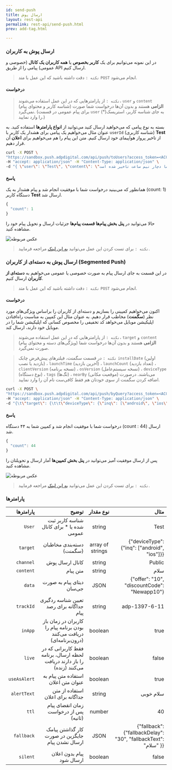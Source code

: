 ```yaml
---
id: send-push
title: ارسال‌ پوش
layout: rest-api
permalink: rest-api/send-push.html
prev: add-tag.html

---
```


### ارسال پوش به کاربران

در این نمونه می‌توانیم برای یک **کاربر بخصوص** یا **همه کاربران یک کانال** (خصوصی و عمومی)  پیامی را از طریق API ارسال کنیم.

> `نکته :` دقت داشته باشید که این عمل با متد `POST` انجام می‌شود.

#### درخواست

> `نکته :` از پارامتر‌هایی که در این عمل استفاده می‌شوند، `user` و `content` (شناسه کاربر و محتوای پیام) **الزامی** هستند و بدون آن‌ها درخواست شما صورت نمی‌گیرد. (برای پیام عمومی در قسمت `user` به جای شناسه کاربر، استریسک(*) را وارد نمایید.)

بسته به نوع پیامی که می‌خواهید ارسال کنید می‌توانید از **انواع پارامترها** استفاده کنید. به عنوان مثال می‌خواهیم یک پیامی برای هشدار یک کاربر با `userId` (شناسه کاربری) **Test** از تاخیر پرواز هواپیمای خود ارسال کنیم. متن این پیام را هم می‌خواهیم برای **اعلان** آن قرار دهیم.

```bash
curl -X POST \
"https://sandbox.push.adpdigital.com/api/push/toUsers?access_token=<ACCESS_TOKEN>" \
-H "accept: application/json" -H "Content-Type: application/json" \
-d "{ \"user\": \"Test\", \"content\": \"پرواز شما دچار نیم ساعت تاخیر شده است.\", \"useAsAlert\": true}"
```

#### پاسخ

همانطور که می‌بینید درخواست شما با موفقیت انجام شد و پیام هشدار به یک (count: 1) دستگاه کاربر **Test** ارسال شد.

```javascript
{
  "count": 1
}
```

حالا می‌توانید در **پنل بخش پیام‌ها قسمت پیام‌ها** جزئیات ارسال و تحویل پیام خود را مشاهده کنید.


![عکس مربوطه](http://uupload.ir/files/gxlv_byuser.png)

> `نکته :` برای تست کردن این عمل می‌توانید [به این لینک](https://api.doc.chabokpush.com/#/push/push_toUsers) مراجعه فرمایید.


### ارسال پوش به دسته‌ای از کاربران (Segmented Push)

در این قسمت به جای ارسال پیام به صورت خصوصی یا عمومی می‌خواهیم به **دسته‌ای از کاربران** ارسال کنیم.

> `نکته :` دقت داشته باشید که این عمل با متد `POST` انجام می‌شود.

#### درخواست

اکنون می‌خواهیم کمپینی را بسازیم و دسته‌ای از کاربران را براساس ویژگی‌های مورد نظر‌ (**سگمنت**) مخاطب قرار دهیم. به عنوان مثال این کمپین به مناسبت راه‌افتادن اپلیکیشن موبایل می‌خواهد کد تخفیفی را مخصوص کسانی که اپلیکیشن شما را در موبایل خود دارند، ارسال کند.

> `نکته :` از پارامتر‌هایی که در این عمل استفاده می‌شوند، `target` و `content` (ویژگی‌های دسته و محتوای پیام) **الزامی** هستند و بدون آن‌ها درخواست شما صورت نمی‌گیرد.

> `نکته :` در قسمت سگمنت، فیلترهای پیش‌فرض چابک ‍‍‍‍‍‍‍‍‍‍‍‍‍`installDate` (اولین بازدید یا نصب) ، `launchTime` (آخرین بازدید) ،‌ `launchCount` (تعداد بازدید) ، `clientVersion` (نسخه برنامه) ،‌ `osVersion` (نسخه سیستم‌عامل) ، `deviceType` (نوع دستگاه) ، `tags` (تگ‌ها) ، `nearBy` (موقعیت مکانی) می‌باشند. درصورت اضافه کردن سگمنت از سوی خودتان هم فقط کافی‌‌ست نام آن را وارد نمایید.


```bash
curl -X POST \
"https://sandbox.push.adpdigital.com/api/push/byQuery?access_token=<ACCESS_TOKEN>" \
-H "accept: application/json" -H "Content-Type: application/json" \
-d "{\t\"target\": {\t\t\"deviceType\": {\"inq\": [\"android\", \"ios\"]}\t},\t\"content\": \"سلام به اپلیکیشن ما خوش‌آمدید. برای خرید اولتان از اپلیکیشن می‌توانید از کد تخفیف 10٪ استفاده کنید. کد تخفیف: NewApp10 \",\t\"useAsAlert\": true}"
```

#### پاسخ

درخواست شما با موفقیت انجام شد و کمپین شما به ۴۴ دستگاه  (count : 44) ارسال شد.

```javascript
{
  "count": 44
}
```
پس از ارسال موفقیت آمیز می‌توانید در **پنل بخش کمپین‌ها** آمار ارسال و تحویلتان را مشاهده کنید.

![عکس مربوطه](http://uupload.ir/files/49ie_byquery.png)


> `نکته :` برای تست کردن این عمل می‌توانید [به این لینک](https://api.doc.chabokpush.com/#/push/push_byQuery) مراجعه فرمایید.


### پارامترها

| پارامترها | توضیح| نوع مقدار|مثال  |          
| -----------------: |-------------:| :-----:|  ---------:|
| `User`      | شناسه کاربر ثبت شده یا * برای کانال عمومی | string|     Test    |
|`target`| دسته‌بندی مخاطبان (سگمنت)| array of strings| {"deviceType": {"inq": ["android", "ios"]}}
| `channel`     | کانال ارسال پوش      |   string |     Public        |
| `content` | متن پیام     |    string |     سلام     |
| `data`| دیتای پیام به صورت جی‌سان| JSON |{"offer": "10", "discountCode": "Newapp10"} 
| `trackId`| تعیین شناسه ردگیری جداگانه برای رصد پیام | string| adp-1397-6-11
| `inApp`| کاربران در زمان باز بودن برنامه پیام را دریافت می‌کنند (درون‌برنامه‌ای)| boolean | true 
| `live`| فقط کاربرانی که در لحظه ارسال، برنامه را باز دارند دریافت می‌کنند (زنده) |boolean| false
| `useAsAlert`|استفاده متن پیام به عنوان متن اعلان| boolean| true
| `alertText`|  استفاده از متن جداگانه برای اعلان| string| سلام خوبی
| `ttl`| زمان انقضای پیام پس از درخواست (ثانیه)|number| 40
| `fallback`|  کار گذاشتن پیامک جایگزین در صورت ارسال نشدن پیام| JSON|   {"fallback": {"fallbackDelay": "30", "fallbackText": "سلام" }}
| `silent`| پیام بدون اعلان ارسال شود| boolean| false
